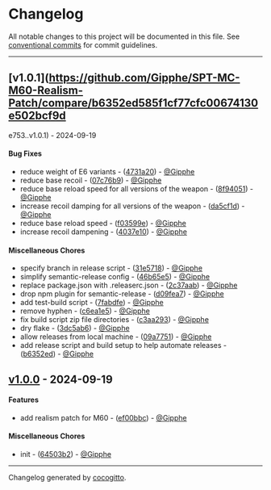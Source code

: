# Changelog

All notable changes to this project will be documented in this file. See [conventional commits](https://www.conventionalcommits.org/) for commit guidelines.

---

## [v1.0.1](https://github.com/Gipphe/SPT-MC-M60-Realism-Patch/compare/b6352ed585f1cf77cfc00674130e502bcf9d

e753..v1.0.1) - 2024-09-19

#### Bug Fixes

- reduce weight of E6 variants - ([4731a20](https://github.com/Gipphe/SPT-MC-M60-Realism-Patch/commit/4731a20ebb4d3fc54f70a3e913df0b6422814380)) - [@Gipphe](https://github.com/Gipphe)
- reduce base recoil - ([07c76b9](https://github.com/Gipphe/SPT-MC-M60-Realism-Patch/commit/07c76b929fcb8ea554b397ccfcbc76f3a5dcd0d3)) - [@Gipphe](https://github.com/Gipphe)
- reduce base reload speed for all versions of the weapon - ([8f94051](https://github.com/Gipphe/SPT-MC-M60-Realism-Patch/commit/8f94051076eb173c4c8971c201a66afa1edf81b2)) - [@Gipphe](https://github.com/Gipphe)
- increase recoil damping for all versions of the weapon - ([da5cf1d](https://github.com/Gipphe/SPT-MC-M60-Realism-Patch/commit/da5cf1dd9435c9acedb2f8dd29bf024dea3dfaee)) - [@Gipphe](https://github.com/Gipphe)
- reduce base reload speed - ([f03599e](https://github.com/Gipphe/SPT-MC-M60-Realism-Patch/commit/f03599eeb1105739a99a47540e8a80e53d4cf914)) - [@Gipphe](https://github.com/Gipphe)
- increase recoil dampening - ([4037e10](https://github.com/Gipphe/SPT-MC-M60-Realism-Patch/commit/4037e10ca5a7c96f7da201f5a5f9fa21ab00477f)) - [@Gipphe](https://github.com/Gipphe)

#### Miscellaneous Chores

- specify branch in release script - ([31e5718](https://github.com/Gipphe/SPT-MC-M60-Realism-Patch/commit/31e5718ca5b60633b347ddd96d9b53b152279862)) - [@Gipphe](https://github.com/Gipphe)
- simplify semantic-release config - ([46b65e5](https://github.com/Gipphe/SPT-MC-M60-Realism-Patch/commit/46b65e5f1c2d115055b3196deea5c420c84f7874)) - [@Gipphe](https://github.com/Gipphe)
- replace package.json with .releaserc.json - ([2c37aab](https://github.com/Gipphe/SPT-MC-M60-Realism-Patch/commit/2c37aab93f9e609fb35278fe9a17e543a4f68174)) - [@Gipphe](https://github.com/Gipphe)
- drop npm plugin for semantic-release - ([d09fea7](https://github.com/Gipphe/SPT-MC-M60-Realism-Patch/commit/d09fea7fe60526c449d318f53e0f180908d8b1c9)) - [@Gipphe](https://github.com/Gipphe)
- add test-build script - ([7fabdfe](https://github.com/Gipphe/SPT-MC-M60-Realism-Patch/commit/7fabdfec0b308dae3cc4014e991bc9feb7a28c07)) - [@Gipphe](https://github.com/Gipphe)
- remove hyphen - ([c6ea1e5](https://github.com/Gipphe/SPT-MC-M60-Realism-Patch/commit/c6ea1e51ec0ca7210df8ee5c10d8a89e80e62e92)) - [@Gipphe](https://github.com/Gipphe)
- fix build script zip file directories - ([c3aa293](https://github.com/Gipphe/SPT-MC-M60-Realism-Patch/commit/c3aa293a0de2c5032a14122ac170a599e22bca18)) - [@Gipphe](https://github.com/Gipphe)
- dry flake - ([3dc5ab6](https://github.com/Gipphe/SPT-MC-M60-Realism-Patch/commit/3dc5ab6926c04561b38174d8c81fe296ce8b8485)) - [@Gipphe](https://github.com/Gipphe)
- allow releases from local machine - ([09a7751](https://github.com/Gipphe/SPT-MC-M60-Realism-Patch/commit/09a7751ec8849559f0fdf8979e7e8b2a9cedc82e)) - [@Gipphe](https://github.com/Gipphe)
- add release script and build setup to help automate releases - ([b6352ed](https://github.com/Gipphe/SPT-MC-M60-Realism-Patch/commit/b6352ed585f1cf77cfc00674130e502bcf9de753)) - [@Gipphe](https://github.com/Gipphe)

## [v1.0.0](https://github.com/Gipphe/SPT-MC-M60-Realism-Patch/compare/64503b2fac667b1a5931a23b764006b0a961ea63..v1.0.0) - 2024-09-19

#### Features

- add realism patch for M60 - ([ef00bbc](https://github.com/Gipphe/SPT-MC-M60-Realism-Patch/commit/ef00bbc14d05e6df56dc86953587f1d7f5712794)) - [@Gipphe](https://github.com/Gipphe)

#### Miscellaneous Chores

- init - ([64503b2](https://github.com/Gipphe/SPT-MC-M60-Realism-Patch/commit/64503b2fac667b1a5931a23b764006b0a961ea63)) - [@Gipphe](https://github.com/Gipphe)

---

Changelog generated by [cocogitto](https://github.com/cocogitto/cocogitto).
